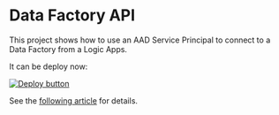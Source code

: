 # Data Factory API

This project shows how to use an AAD Service Principal to connect to a Data Factory from a Logic Apps.

It can be deploy now:

[![Deploy button](http://azuredeploy.net/deploybutton.png)](https://portal.azure.com/#create/Microsoft.Template/uri/https:%2F%2Fraw.githubusercontent.com%2Fvplauzon%2Flogic-apps%2Fmaster%2Fdata-factory-api%2Fdeploy-df-api.json)

See the [following article](https://vincentlauzon.com/2018/09/25/service-principal-for-logic-app-connector/) for details.
